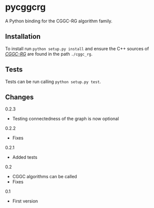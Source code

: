 # pycggcrg
A Python binding for the CGGC-RG algorithm family.

## Installation
To install run `python setup.py install` and ensure the C++ sources of 
[*CGGC-RG*](https://github.com/FabianBall/cggc_rg) are found in the 
path `./cggc_rg`.

## Tests
Tests can be run calling `python setup.py test`.

## Changes
0.2.3
  - Testing connectedness of the graph is now optional
  
0.2.2
  - Fixes

0.2.1
  - Added tests

0.2
  - CGGC algorithms can be called
  - Fixes
  
0.1
  - First version
